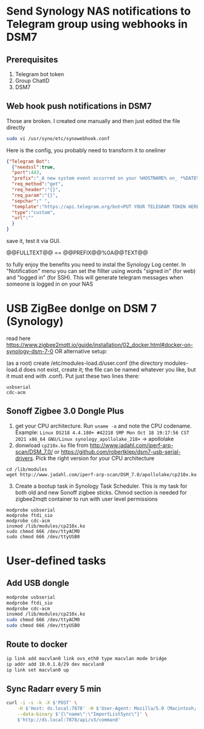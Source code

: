 # Send Synology NAS notifications to Telegram group using webhooks in DSM7
## Prerequisites
1. Telegram bot token
2. Group ChatID
3. DSM7

## Web hook push notifications in DSM7
Those are broken. I created one manually and then just edited the file directly 
```bash
sudo vi /usr/syno/etc/synowebhook.conf
```

Here is the config, you probably need to transform it to oneliner
```json
{"Telegram Bot":
  {"needssl":true,
  "port":443,
  "prefix":"_A new system event occurred on your %HOSTNAME% on_ *%DATE%* _at_ *%TIME%*.",
  "req_method":"get",
  "req_header":"{}",
  "req_param":"{}",
  "sepchar":" ",
  "template":"https://api.telegram.org/bot<PUT YOUR TELEGRAM TOKEN HERE>/sendMessage?chat_id=<YOUR_CHAT_ID>&parse_mode=Markdown&text=@@PREFIX@@%0A@@TEXT@@",
  "type":"custom",
  "url":""
  }
}
```
save it, test it via GUI. 

@@FULLTEXT@@ == @@PREFIX@@%0A@@TEXT@@


to fully enjoy the benefits you need to instal the Synology Log center. In "Notification" menu you can set the fillter using words "signed in" (for web) and "logged in" (for SSH). This will generate telegram messages when someone is logged in on your NAS


# USB ZigBee donlge on DSM 7 (Synology)
read here https://www.zigbee2mqtt.io/guide/installation/02_docker.html#docker-on-synology-dsm-7-0 OR alternative setup:

(as a root) create /etc/modules-load.d/user.conf (the directory modules-load.d does not exist, create it; the file can be named whatever you like, but it must end with .conf). Put just these two lines there:
```
usbserial
cdc-acm
```

## Sonoff Zigbee 3.0 Dongle Plus
1. get your CPU architecture. Run ```uname -a``` and note the CPU codename. Example: ```Linux DS218 4.4.180+ #42218 SMP Mon Oct 18 19:17:56 CST 2021 x86_64 GNU/Linux synology_apollolake_218+``` -> apollolake
2. donwload ```cp210x.ko``` file from http://www.jadahl.com/iperf-arp-scan/DSM_7.0/ or https://github.com/robertklep/dsm7-usb-serial-drivers. Pick the right version for your CPU architecture
```
cd /lib/modules
wget http://www.jadahl.com/iperf-arp-scan/DSM_7.0/apollolake/cp210x.ko
```
3. Create a bootup task in Synology Task Scheduler. This is my task for both old and new Sonoff zigbee sticks. Chmod section is needed for zigbee2mqtt container to run with user level permissions
```
modprobe usbserial
modprobe ftdi_sio
modprobe cdc-acm
insmod /lib/modules/cp210x.ko
sudo chmod 666 /dev/ttyACM0
sudo chmod 666 /dev/ttyUSB0
```
# User-defined tasks
## Add USB dongle
```bash
modprobe usbserial
modprobe ftdi_sio
modprobe cdc-acm
insmod /lib/modules/cp210x.ko
sudo chmod 666 /dev/ttyACM0
sudo chmod 666 /dev/ttyUSB0
```
## Route to docker
```bash
ip link add macvlan0 link ovs_eth0 type macvlan mode bridge
ip addr add 10.0.1.8/29 dev macvlan0
ip link set macvlan0 up
```
## Sync Radarr every 5 min
```bash
curl -i -s -k -X $'POST' \
    -H $'Host: ds.local:7878' -H $'User-Agent: Mozilla/5.0 (Macintosh; Intel Mac OS X 10.15; rv:97.0) Gecko/20100101 Firefox/97.0' -H $'Accept: application/json, text/javascript, */*; q=0.01' -H $'Accept-Language: en-US,en;q=0.5' -H $'Accept-Encoding: gzip, deflate' -H $'Content-Type: application/json' -H $'X-Api-Key: <PUT_YOUR_API_KEY_HERE>' -H $'X-Requested-With: XMLHttpRequest' -H $'Content-Length: 25' -H $'Origin: http://ds.local:7878' -H $'DNT: 1' -H $'Connection: close' -H $'Referer: http://ds.local:7878/system/tasks' \
    --data-binary $'{\"name\":\"ImportListSync\"}' \
    $'http://ds.local:7878/api/v3/command'
```
